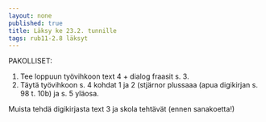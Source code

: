```yaml
---
layout: none
published: true
title: Läksy ke 23.2. tunnille
tags: rub11-2.8 läksyt
---
```

PAKOLLISET:

1. Tee loppuun työvihkoon text 4 + dialog fraasit s. 3.
2. Täytä työvihkoon s. 4 kohdat 1 ja 2 (stjärnor plussaaa (apua digikirjan s. 98 t. 10b) ja s. 5 yläosa.

Muista tehdä digikirjasta text 3 ja skola tehtävät (ennen sanakoetta!)
